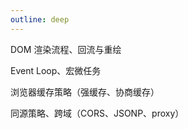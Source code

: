 ```yaml
---
outline: deep
---
```


DOM 渲染流程、回流与重绘

Event Loop、宏微任务

浏览器缓存策略（强缓存、协商缓存）

同源策略、跨域（CORS、JSONP、proxy）